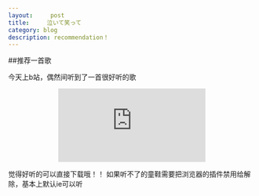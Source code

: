 ```yaml
---
layout:     post
title:     泣いて笑って
category: blog
description: recommendation！
---
```

##推荐一首歌

今天上b站，偶然间听到了一首很好听的歌
<p style="text-align:center"><embed src="http://lx.cdn.baidupcs.com/file/fdfb3a3dfcbabc476a7bd62b3320a7c3?bkt=p2-nj-918&xcode=de25945954a86c66d09779bd3a5a7f8230cf7bc9887a2e4fed03e924080ece4b&fid=2500693889-250528-870122163319568&time=1428500038&sign=FDTAXERLBH-DCb740ccc5511e5e8fedcff06b081203-78xckespxJ0NKJ%2B8KBmoTx%2FuaEY%3D&to=hc&fm=Nan,B,M,nc&sta_dx=11&sta_cs=479&sta_ft=mp3&sta_ct=2&newver=1&newfm=1&flow_ver=3&sl=75628623&expires=8h&rt=sh&r=139192063&mlogid=1911445726&vuk=925794269&vbdid=1287265407&fin=%E4%BD%90%E8%97%A4%E5%8F%B2%E6%9E%9C%20-%20%E6%B3%A3%E3%81%84%E3%81%A6%E7%AC%91%E3%81%A3%E3%81%A6.mp3&fn=%E4%BD%90%E8%97%A4%E5%8F%B2%E6%9E%9C%20-%20%E6%B3%A3%E3%81%84%E3%81%A6%E7%AC%91%E3%81%A3%E3%81%A6.mp3" width=“80”height=“30” quality="high"></embed></p>
觉得好听的可以直接下载哦！！
如果听不了的童鞋需要把浏览器的插件禁用给解除，基本上默认ie可以听